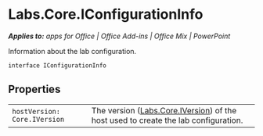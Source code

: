 
# Labs.Core.IConfigurationInfo

 _**Applies to:** apps for Office | Office Add-ins | Office Mix | PowerPoint_

Information about the lab configuration.

```
interface IConfigurationInfo
```


## Properties


|||
|:-----|:-----|
| `hostVersion: Core.IVersion`|The version ([Labs.Core.IVersion](../powerpoint/office-mix/reference/labs.core.iversion.md)) of the host used to create the lab configuration.|
